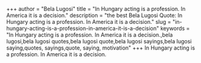 +++
author = "Bela Lugosi"
title = "In Hungary acting is a profession. In America it is a decision."
description = "the best Bela Lugosi Quote: In Hungary acting is a profession. In America it is a decision."
slug = "in-hungary-acting-is-a-profession-in-america-it-is-a-decision"
keywords = "In Hungary acting is a profession. In America it is a decision.,bela lugosi,bela lugosi quotes,bela lugosi quote,bela lugosi sayings,bela lugosi saying,quotes, sayings,quote, saying, motivation"
+++
In Hungary acting is a profession. In America it is a decision.

